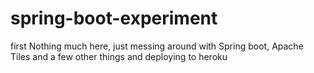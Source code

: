 # spring-boot-experiment
first
Nothing much here, just messing around with Spring boot, Apache Tiles and a few other things and deploying to heroku
